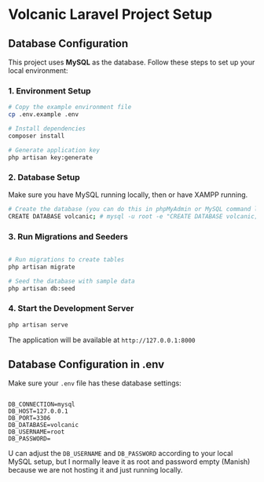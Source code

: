# Volcanic Laravel Project Setup

## Database Configuration

This project uses **MySQL** as the database. Follow these steps to set up your local environment:

### 1. Environment Setup

```bash
# Copy the example environment file
cp .env.example .env

# Install dependencies
composer install

# Generate application key
php artisan key:generate
```

### 2. Database Setup

Make sure you have MySQL running locally, then or have XAMPP running.

```bash
# Create the database (you can do this in phpMyAdmin or MySQL command line)
CREATE DATABASE volcanic; # mysql -u root -e "CREATE DATABASE volcanic;" #  to run in a MySQL environment
```

### 3. Run Migrations and Seeders

```bash

# Run migrations to create tables
php artisan migrate

# Seed the database with sample data
php artisan db:seed
```

### 4. Start the Development Server

```bash
php artisan serve
```

The application will be available at `http://127.0.0.1:8000`

## Database Configuration in .env

Make sure your `.env` file has these database settings:

```env

DB_CONNECTION=mysql
DB_HOST=127.0.0.1
DB_PORT=3306
DB_DATABASE=volcanic
DB_USERNAME=root
DB_PASSWORD=
```

U can adjust the `DB_USERNAME` and `DB_PASSWORD` according to your local MySQL setup, but I normally leave it as root and password empty (Manish) because we are not hosting it and just running locally.
